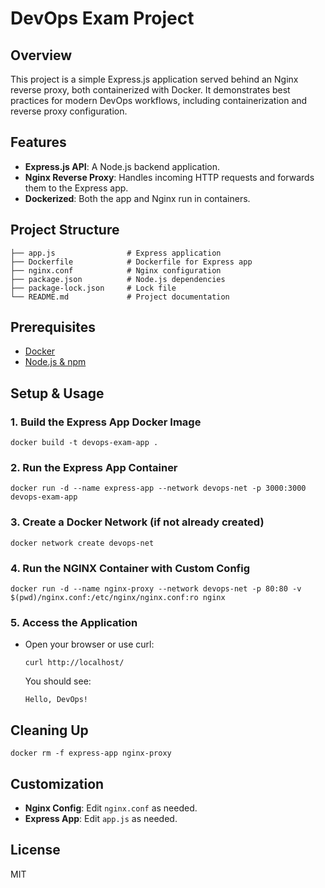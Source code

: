 # DevOps Exam Project

## Overview

This project is a simple Express.js application served behind an Nginx reverse proxy, both containerized with Docker. It demonstrates best practices for modern DevOps workflows, including containerization and reverse proxy configuration.

## Features

-  **Express.js API**: A Node.js backend application.
-  **Nginx Reverse Proxy**: Handles incoming HTTP requests and forwards them to the Express app.
-  **Dockerized**: Both the app and Nginx run in containers.

## Project Structure

```
├── app.js                # Express application
├── Dockerfile            # Dockerfile for Express app
├── nginx.conf            # Nginx configuration
├── package.json          # Node.js dependencies
├── package-lock.json     # Lock file
└── README.md             # Project documentation
```

## Prerequisites

-  [Docker](https://www.docker.com/get-started)
-  [Node.js & npm](https://nodejs.org/)

## Setup & Usage

### 1. Build the Express App Docker Image

```
docker build -t devops-exam-app .
```

### 2. Run the Express App Container

```
docker run -d --name express-app --network devops-net -p 3000:3000 devops-exam-app
```

### 3. Create a Docker Network (if not already created)

```
docker network create devops-net
```

### 4. Run the NGINX Container with Custom Config

```
docker run -d --name nginx-proxy --network devops-net -p 80:80 -v $(pwd)/nginx.conf:/etc/nginx/nginx.conf:ro nginx
```

### 5. Access the Application

-  Open your browser or use curl:
   ```
   curl http://localhost/
   ```
   You should see:
   ```
   Hello, DevOps!
   ```

## Cleaning Up

```
docker rm -f express-app nginx-proxy
```

## Customization

-  **Nginx Config**: Edit `nginx.conf` as needed.
-  **Express App**: Edit `app.js` as needed.

## License

MIT
